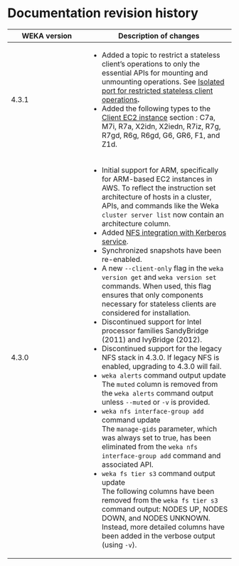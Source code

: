 # Documentation revision history

<table><thead><tr><th width="161">WEKA version</th><th>Description of changes</th></tr></thead><tbody><tr><td>4.3.1</td><td><ul><li>Added a topic to restrict a stateless client’s operations to only the essential APIs for mounting and unmounting operations. See <a href="../weka-filesystems-and-object-stores/mounting-filesystems/#mounting-filesystems-using-stateless-clients">Isolated port for restricted stateless client operations</a><strong>.</strong></li><li>Added the following types to the <a href="../planning-and-installation/aws/weka-installation-on-aws-using-the-cloud-formation/supported-ec2-instance-types.md#client-ec2-instances">Client EC2 instance</a> section : C7a, M7i, R7a, X2idn, X2iedn, R7iz, R7g, R7gd, R6g, R6gd, G6, GR6, F1, and Z1d.</li></ul></td></tr><tr><td>4.3.0</td><td><ul><li>Initial support for ARM, specifically for ARM-based EC2 instances in AWS. To reflect the instruction set architecture of hosts in a cluster, APIs, and commands like the Weka <code>cluster server list</code> now contain an architecture column.</li><li>Added <a href="../additional-protocols/nfs-support/#nfs-integration-with-kerberos-service">NFS integration with Kerberos service</a>.</li><li>Synchronized snapshots have been re-enabled.</li><li>A new <code>--client-only</code> flag in the <code>weka version get</code> and <code>weka version set</code> commands. When used, this flag ensures that only components necessary for stateless clients are considered for installation.</li><li>Discontinued support for Intel processor families SandyBridge (2011) and IvyBridge (2012).</li><li>Discontinued support for the legacy NFS stack in 4.3.0. If legacy NFS is enabled, upgrading to 4.3.0 will fail.</li><li><code>weka alerts</code> command output update<br>The <code>muted</code> column is removed from the <code>weka alerts</code> command output unless <code>--muted</code> or <code>-v</code> is provided.</li><li><code>weka nfs interface-group add</code> command update<br>The <code>manage-gids</code> parameter, which was always set to true, has been eliminated from the <code>weka nfs interface-group add</code> command and associated API.</li><li><code>weka fs tier s3</code> command output update<br>The following columns have been removed from the <code>weka fs tier s3</code> command output: NODES UP, NODES DOWN, and NODES UNKNOWN. Instead, more detailed columns have been added in the verbose output (using <code>-v</code>).</li></ul></td></tr></tbody></table>
